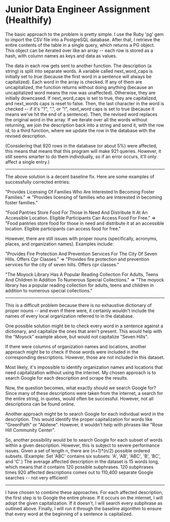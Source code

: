 <h1>Junior Data Engineer Assignment (Healthify)</h1>

The basic approach to the problem is pretty simple. I use the Ruby 'pg' gem to import the CSV file into a PostgreSQL database. After that, I retrieve the entire contents of the table in a single query, which returns a PG object. This object can be iterated over like an array -- each row is stored as a hash, with column names as keys and data as values.

The data in each row gets sent to another function. The description (a string) is split into separate words. A variable called next_word_caps is initially set to true (because the first word in a sentence will always be capitalized). Each word in the array is checked. If any of them are uncapitalized, the function returns without doing anything (because an uncapitalized word means the row was unaffected). Otherwise, they are initially downcased. If next_word_caps is set to true, they are capitalized, and next_words caps is reset to false. Then, the last character in the word is checked -- if it's "?", ".", or "!", next_word caps is set to true (because it means we've hit the end of a sentence). Then, the revised word replaces the original word in the array. If we iterate over all the words without returning, we join the description back into a string and send it, with the row id, to a third function, where we update the row in the database with the revised description.

(Considering that 920 rows in the database (or about 5%) were affected, this means that means that this program will make 921 queries. However, it still seems smarter to do them individually, so if an error occurs, it'll only affect a single entry.)

<hr>

The above solution is a decent baseline fix. Here are some examples of successfully corrected entries:

"Provides Licensing Of Families Who Are Interested In Becoming Foster Families." =>
"Provides licensing of families who are interested in becoming foster families."

"Food Pantries Store Food For Those In Need And Distribute It At An Accessible Location. Eligible Participants Can Access Food For Free." =>
"Food pantries store food for those in need and distribute it at an accessible location. Eligible participants can access food for free."

However, there are still issues with proper nouns (specifically, acronyms, places, and organization names). Examples include:

"Provides Fire Protection And Prevention Services For The City Of Seven Hills. Offers Cpr Classes." =>
"Provides fire protection and prevention services for the city of seven hills. Offers cpr classes."

"The Moyock Library Has A Popular Reading Collection For Adults, Teens And Children In Addition To Numerous Special Collections." =>
"The moyock library has a popular reading collection for adults, teens and children in addition to numerous special collections."

<hr>

This is a difficult problem because there is no exhaustive dictionary of proper nouns -- and even if there were, it certainly wouldn't include the names of every local organization referred to in the database.

One possible solution might be to check every word in a sentence against a dictionary, and capitalize the ones that aren't present. This would help with the "Moyock" example above, but would not capitalize "Seven Hills".

If there were columns of organization names and locations, another approach might be to check if those words were included in the corresponding descriptions. However, those are not included in this dataset.

Most likely, it's impossible to identify organization names and locations that need capitalization without using the internet. My chosen approach is to search Google for each description and scrape the results.

Now, the question becomes, what exactly should we search Google for? Since many of these descriptions were taken from the internet, a search for the entire string, in quotes, would often be successful. However, not all descriptions can be found online.

Another approach might be to search Google for each individual word in the description. This would identify the proper capitalization for words like "GreenPath" or "Abilene". However, it wouldn't help with phrases like "Rose Hill Community Center".

So, another possibility would be to search Google for each subset of words within a given description. However, this is subject to severe performance issues. Given a set of length n, there are (n+1)*(n/2) possible ordered subsets. (Example: Set 'ABC' contains six subsets: 'A', 'AB', 'ABC', 'B', 'BC', and 'C'.) The average affected description in the dataset is 15 words long, which means that it contains 120 possible subphrases. 120 subphrases times 920 affected descriptions comes out to 110,400 separate Google searches -- not very efficient!

<hr>

I have chosen to combine these approaches. For each affected description, the first step is to Google the entire phrase. If it occurs on the internet, I will adopt the given capitalization. If it doesn't, I will search every subphrase as outlined above. Finally, I will run it through the baseline algorithm to ensure that every word at the beginning of a sentence is capitalized.

